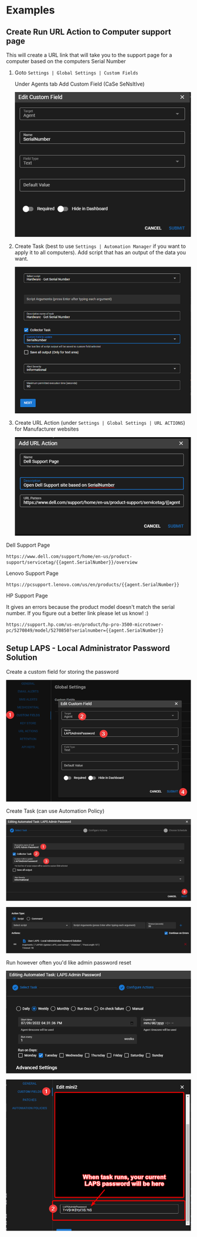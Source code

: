 # Examples

## Create Run URL Action to Computer support page

This will create a URL link that will take you to the support page for a computer based on the computers Serial Number

1. Goto `Settings | Global Settings | Custom Fields` 
    
    Under Agents tab Add Custom Field (CaSe SeNsItIve)

    ![Custom Field](../images/example1_customfield.png)

2. Create Task (best to use `Settings | Automation Manager` if you want to apply it to all computers). Add script that has an output of the data you want.

    ![Collector Script](../images/example1_taskcollectorscript.png)

3. Create URL Action (under `Settings | Global Settings | URL ACTIONS`) for Manufacturer websites

    ![URL Actions](../images/example1_urlaction.png)

Dell Support Page

```
https://www.dell.com/support/home/en-us/product-support/servicetag/{{agent.SerialNumber}}/overview
```

Lenovo  Support Page

```
https://pcsupport.lenovo.com/us/en/products/{{agent.SerialNumber}}
```

HP Support Page

It gives an errors because the product model doesn't match the serial number. If you figure out a better link please let us know! :)

```
https://support.hp.com/us-en/product/hp-pro-3500-microtower-pc/5270849/model/5270850?serialnumber={{agent.SerialNumber}}
```

## Setup LAPS - Local Administrator Password Solution

Create a custom field for storing the password

![](images/laps_customfield.png)

Create Task (can use Automation Policy)

![](images/laps_task1.png)

![](images/laps_task2.png)

Run however often you'd like admin password reset

![](images/laps_task3.png)

![](images/laps_getpass.png)

